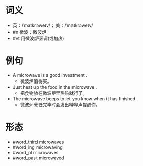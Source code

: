 # 词义
- 英：/ˈmaɪkrəweɪv/； 美：/ˈmaɪkrəweɪv/
- #n 微波；微波炉
- #vt 用微波炉烹调(或加热)
# 例句
- A microwave is a good investment .
	- 微波炉值得买。
- Just heat up the food in the microwave .
	- 把食物放在微波炉里热热就行了。
- The microwave beeps to let you know when it has finished .
	- 微波炉烹饪完毕时会发出哔哔声提醒你。
# 形态
- #word_third microwaves
- #word_ing microwaving
- #word_pl microwaves
- #word_past microwaved
